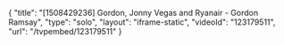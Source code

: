 {
    "title": "[1508429236] Gordon, Jonny Vegas and Ryanair - Gordon Ramsay",
    "type": "solo",
    "layout": "iframe-static",
    "videoId": "123179511",
    "url": "\/tvpembed\/123179511"
}
